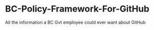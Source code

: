 # BC-Policy-Framework-For-GitHub
All the information a BC Gvt employee could ever want about GitHub
